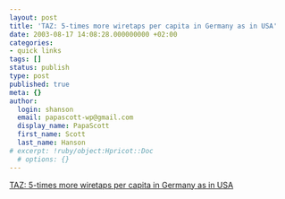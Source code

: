 ```yaml
---
layout: post
title: 'TAZ: 5-times more wiretaps per capita in Germany as in USA'
date: 2003-08-17 14:08:28.000000000 +02:00
categories:
- quick links
tags: []
status: publish
type: post
published: true
meta: {}
author:
  login: shanson
  email: papascott-wp@gmail.com
  display_name: PapaScott
  first_name: Scott
  last_name: Hanson
# excerpt: !ruby/object:Hpricot::Doc
  # options: {}
---
```

<p><a title="In spite of Ashcroft" href="http://www.schockwellenreiter.de/2003/08/17.html#030817019">TAZ: 5-times more wiretaps per capita in Germany as in USA</a></p>
